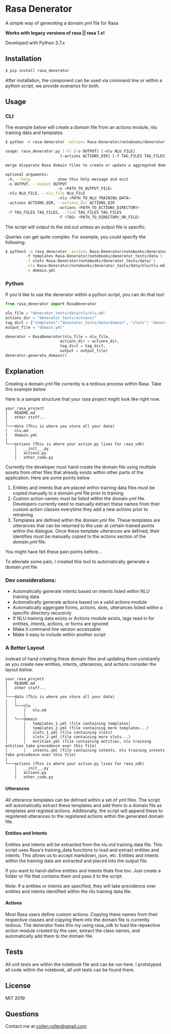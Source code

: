 # Rasa Denerator

A simple way of generating a domain.yml file for Rasa

**Works with legacy versions of rasa || rasa 1.x!**

Developed with Python 3.7.x

## Installation

```bash
$ pip install rasa_denerator
```

After installation, the component can be used via command line or within a python script, we provide scenarios for both.

## Usage

### CLI

The example below will create a domain file from an actions module, nlu training data and templates

```bash
$ python -m rasa-denerator -actions Rasa-Denerator/notebooks/denerator_tests/actions -f templates Rasa-Denerator/notebooks/denerator_tests/data -nlu Rasa-Denerator/notebooks/denerator_tests/data/nlu/nlu.md 
 ```
 
 ```bash
usage: rasa_denerator.py [-h] [-o OUTPUT] [-nlu NLU_FILE]
                         [-actions ACTIONS_DIR] [-f TAG_FILES TAG_FILES]

merge disparate Rasa domain files to create or update a aggregated domain.yml

optional arguments:
  -h, --help            show this help message and exit
  -o OUTPUT, --output OUTPUT
                        -o <PATH_TO_OUTPUT_FILE>
  -nlu NLU_FILE, --nlu_file NLU_FILE
                        -nlu <PATH_TO_NLU_TRAINING_DATA>
  -actions ACTIONS_DIR, --actions_dir ACTIONS_DIR
                        -actions <PATH_TO_ACTIONS_DIRECTORY>
  -f TAG_FILES TAG_FILES, --find TAG_FILES TAG_FILES
                        -f <TAG> <PATH_TO_DIRECTORY_OR_FILE>
 ```

The script will output to the std.out unless an output file is specific. 

Queries can get quite complex. For example, you could specify the following:
```bash
$ python3 -m rasa_denerator -actions Rasa-Denerator/notebooks/denerator_tests/actions \ 
         -f templates Rasa-Denerator/notebooks/denerator_tests/data \
         -f slots Rasa-Denerator/notebooks/denerator_tests/data/ \
         -nlu Rasa-Denerator/notebooks/denerator_tests/data/nlu/nlu.md \
         -o domain.yml
 ```

### Python

If you'd like to use the denerator within a python script, you can do that too!
```python
from rasa_denerator import RasaDenerator

nlu_file = "denerator_tests/data/nlu/nlu.md"
actions_dir = "denerator_tests/actions/"
tag_dict = {"templates":"denerator_tests/data/domain", "slots": "denerator_tests/data/domain", "entities":"denerator_tests/data/domain"}
output_file = "domain.yml"

denerator = RasaDenerator(nlu_file = nlu_file, 
                        actions_dir = actions_dir,
                        tag_dict = tag_dict,
                        output = output_file)
denerator.generate_domain()

```

## Explanation

Creating a domain.yml file currently is a tedious process within Rasa.  Take this example below

Here is a sample structure that your rasa project might look like right now.

```
your_rasa_project
│   README.md
│   other stuff...   
│
└───data (This is where you store all your data)
│   nlu.md
|   domain.yml
|       
└───actions (This is where your action.py lives for rasa_sdk)
    │   __init__.py
    │   actions.py
    |   other_code.py
```

Currently the developer must hand create the domain file using multiple assets from other files that already exists within other parts of the application. Here are some points below
 
1. Entities and intents that are placed within training data files must be copied manually to a domain.yml file prior to training. 
2. Custom action names must be listed within the domain.yml file. Developers currently need to manually extract these names from their custom action classes everytime they add a new actions prior to retraining
3. Templates are defined within the domain.yml file. These templates are utterances that can be returned to the user at certain trained points within the dialogue. Once these template utterances are defined, their identifies must be manually copied to the actions section of the domain.yml file.

You might have felt these pain points before...

To alleviate some pain, I created this tool to automatically generate a domain.yml file

### Dev considerations: 
- Automatically generate intents based on intents listed within NLU training data
- Automatically generate actions based on a valid actions module  
- Automatically aggergate forms, actions, slots, utterances listed within a specific directory recursivly
- If NLU training data exists or Actions module exists, tags read in for entities, intents, actions, or forms are ignored
- Make it command line version accessable
- Make it easy to include within another script

### A Better Layout

Instead of hand creating these domain files and updating them constantly as you create new entities, intents, utterances, and actions consider the layout below. 

```
your_rasa_project
│   README.md
│   other stuff...   
│
└───data (This is where you store all your data)
│   │
│   └───nlu
│       │   nlu.md
|       |
│   └───domain
│       │   templates_1.yml (file containing templates)
|       |   templates_2.yml (file containing more templates...)
│       │   slots_1.yml (file containing slots)
|       |   slots_2.yml (file containing more slots...)
│       │   entities.yml (file containing entities, nlu training entities take precedence over this file)
│       │   intents.yml (file containing intents, nlu training intents take precedence over this file)
|       
└───actions (This is where your action.py lives for rasa_sdk)
    │   __init__.py
    │   actions.py
    |   other_code.py
```

#### Utterances

All utterance templates can be defined within a set of yml files. The script will automatically extract these templates and add them to a domain file as templates and registed actions. Additionally, the script will append these to registered utterances to the registered actions within the generated domain file. 

#### Entities and Intents
Entities and intents will be extracted from the nlu.md training data file. This script uses Rasa's training_data functions to load and extract entities and intents. This allows us to accept markdown, json, etc. Entities and intents within the training data are extracted and placed into the output file.

If you want to hand-define entities and intents  thats fine too. Just create a folder or file that contains them and pass it to the script. 

Note: If a entities or intents are specified, they will take precidence over entities and intents identified within the nlu training data file.

#### Actions
Most Rasa users define custom actions. Copying these names from their respective classes and copying them into the domain file is currently tedious. The denerator fixes this my using rasa_sdk to  load the repsective action module created by the user, extract the class names, and automatically add them to the domain file.

## Tests

All unit tests are within the notebook file and can be run here. I prototyped all code within the notebook, all unit tests can be found there.

## License 

MIT 2019

## Questions

Contact me at collen.roller@gmail.com